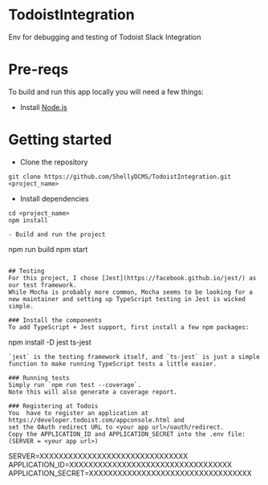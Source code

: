 # TodoistIntegration

Env for debugging and testing of Todoist Slack Integration

# Pre-reqs
To build and run this app locally you will need a few things:
- Install [Node.js](https://nodejs.org/en/)

# Getting started
- Clone the repository
```
git clone https://github.com/ShellyDCMS/TodoistIntegration.git <project_name>
```
- Install dependencies
```
cd <project_name>
npm install

- Build and run the project
```
npm run build
npm start
```

## Testing
For this project, I chose [Jest](https://facebook.github.io/jest/) as our test framework.
While Mocha is probably more common, Mocha seems to be looking for a new maintainer and setting up TypeScript testing in Jest is wicked simple.

### Install the components
To add TypeScript + Jest support, first install a few npm packages:
```
npm install -D jest ts-jest
```
`jest` is the testing framework itself, and `ts-jest` is just a simple function to make running TypeScript tests a little easier.

### Running tests
Simply run `npm run test --coverage`.
Note this will also generate a coverage report.

### Registering at Todois
You  have to register an application at https://developer.todoist.com/appconsole.html and 
set the OAuth redirect URL to <your app url>/oauth/redirect.
Copy the APPLICATION_ID and APPLICATION_SECRET into the .env file:
(SERVER = <your app url>)
```
SERVER=XXXXXXXXXXXXXXXXXXXXXXXXXXXXXXX
APPLICATION_ID=XXXXXXXXXXXXXXXXXXXXXXXXXXXXXXXXXX
APPLICATION_SECRET=XXXXXXXXXXXXXXXXXXXXXXXXXXXXXXXXXX
```